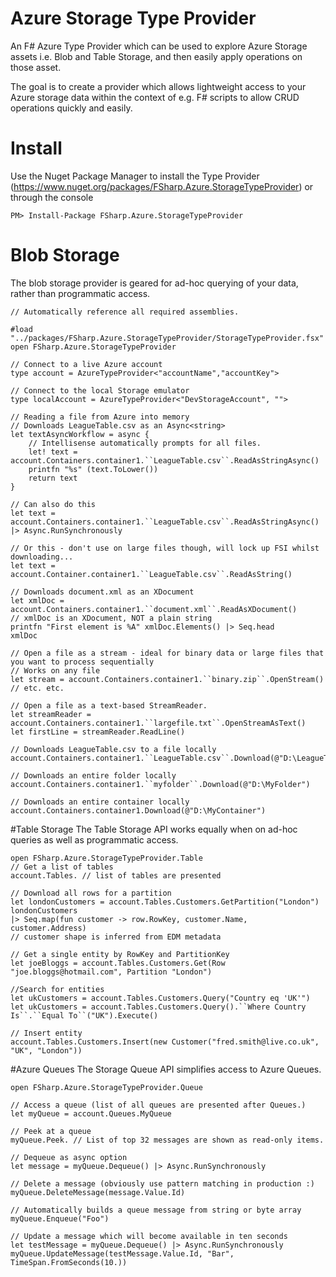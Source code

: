 Azure Storage Type Provider
=================

An F# Azure Type Provider which can be used to explore Azure Storage assets i.e. Blob and Table Storage, and then easily apply operations on those asset.

The goal is to create a provider which allows lightweight access to your Azure storage data within the context of e.g. F# scripts to allow CRUD operations quickly and easily.

# Install

Use the Nuget Package Manager to install the Type Provider (https://www.nuget.org/packages/FSharp.Azure.StorageTypeProvider) or through the console

``` 
PM> Install-Package FSharp.Azure.StorageTypeProvider
```
# Blob Storage
The blob storage provider is geared for ad-hoc querying of your data, rather than programmatic access.

	// Automatically reference all required assemblies.
	
	#load "../packages/FSharp.Azure.StorageTypeProvider/StorageTypeProvider.fsx"
	open FSharp.Azure.StorageTypeProvider
	
	// Connect to a live Azure account
	type account = AzureTypeProvider<"accountName","accountKey">
	
	// Connect to the local Storage emulator
	type localAccount = AzureTypeProvider<"DevStorageAccount", "">

	// Reading a file from Azure into memory
	// Downloads LeagueTable.csv as an Async<string>
	let textAsyncWorkflow = async {
		// Intellisense automatically prompts for all files.
		let! text = account.Containers.container1.``LeagueTable.csv``.ReadAsStringAsync()
		printfn "%s" (text.ToLower())
		return text
	}

	// Can also do this
	let text = account.Containers.container1.``LeagueTable.csv``.ReadAsStringAsync() |> Async.RunSynchronously
	
	// Or this - don't use on large files though, will lock up FSI whilst downloading...
	let text = account.Container.container1.``LeagueTable.csv``.ReadAsString()

	// Downloads document.xml as an XDocument
	let xmlDoc = account.Containers.container1.``document.xml``.ReadAsXDocument()
	// xmlDoc is an XDocument, NOT a plain string
	printfn "First element is %A" xmlDoc.Elements() |> Seq.head
	xmlDoc
	
	// Open a file as a stream - ideal for binary data or large files that you want to process sequentially
	// Works on any file
	let stream = account.Containers.container1.``binary.zip``.OpenStream()
	// etc. etc.
	
	// Open a file as a text-based StreamReader.
	let streamReader = account.Containers.container1.``largefile.txt``.OpenStreamAsText()
	let firstLine = streamReader.ReadLine()

	// Downloads LeagueTable.csv to a file locally
	account.Containers.container1.``LeagueTable.csv``.Download(@"D:\LeagueTable.csv")
	
	// Downloads an entire folder locally
	account.Containers.container1.``myfolder``.Download(@"D:\MyFolder")
	
	// Downloads an entire container locally
	account.Containers.container1.Download(@"D:\MyContainer")
	
#Table Storage
The Table Storage API works equally when on ad-hoc queries as well as programmatic access.

	open FSharp.Azure.StorageTypeProvider.Table
	// Get a list of tables
	account.Tables. // list of tables are presented

	// Download all rows for a partition
	let londonCustomers = account.Tables.Customers.GetPartition("London")
	londonCustomers
	|> Seq.map(fun customer -> row.RowKey, customer.Name, customer.Address)
	// customer shape is inferred from EDM metadata 
	
	// Get a single entity by RowKey and PartitionKey
	let joeBloggs = account.Tables.Customers.Get(Row "joe.bloggs@hotmail.com", Partition "London")
	
	//Search for entities
	let ukCustomers = account.Tables.Customers.Query("Country eq 'UK'")
	let ukCustomers = account.Tables.Customers.Query().``Where Country Is``.``Equal To``("UK").Execute()
	
	// Insert entity
	account.Tables.Customers.Insert(new Customer("fred.smith@live.co.uk", "UK", "London"))

#Azure Queues
The Storage Queue API simplifies access to Azure Queues.

	open FSharp.Azure.StorageTypeProvider.Queue
	
	// Access a queue (list of all queues are presented after Queues.)
	let myQueue = account.Queues.MyQueue
	
	// Peek at a queue
	myQueue.Peek. // List of top 32 messages are shown as read-only items.
	
	// Dequeue as async option
	let message = myQueue.Dequeue() |> Async.RunSynchronously
	
	// Delete a message (obviously use pattern matching in production :)
	myQueue.DeleteMessage(message.Value.Id)
	
	// Automatically builds a queue message from string or byte array
	myQueue.Enqueue("Foo")
	
	// Update a message which will become available in ten seconds
	let testMessage = myQueue.Dequeue() |> Async.RunSynchronously
	myQueue.UpdateMessage(testMessage.Value.Id, "Bar", TimeSpan.FromSeconds(10.))